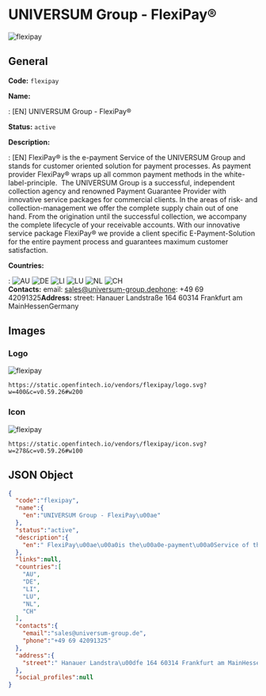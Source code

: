 
# UNIVERSUM Group - FlexiPay® 
![flexipay](https://static.openfintech.io/vendors/flexipay/logo.svg?w=400&c=v0.59.26#w200)  

## General 
 
**Code:** `flexipay` 
 
**Name:** 
 
:	[EN] UNIVERSUM Group - FlexiPay® 
 
**Status:** `active` 
 
**Description:** 
 
: [EN]  FlexiPay® is the e-payment Service of the UNIVERSUM Group and stands for customer oriented solution for payment processes. As payment provider FlexiPay® wraps up all common payment methods in the white-label-principle.  The UNIVERSUM Group is a successful, independent collection agency and renowned Payment Guarantee Provider with innovative service packages for commercial clients. In the areas of risk- and collection-management we offer the complete supply chain out of one hand. From the origination until the successful collection, we accompany the complete lifecycle of your receivable accounts. With our innovative service package FlexiPay® we provide a client specific E-Payment-Solution for the entire payment process and guarantees maximum customer satisfaction.  
 
 
**Countries:** 
 
:	![AU](https://cdnjs.cloudflare.com/ajax/libs/flag-icon-css/3.3.0/flags/4x3/au.svg#w24) 	![DE](https://cdnjs.cloudflare.com/ajax/libs/flag-icon-css/3.3.0/flags/4x3/de.svg#w24) 	![LI](https://cdnjs.cloudflare.com/ajax/libs/flag-icon-css/3.3.0/flags/4x3/li.svg#w24) 	![LU](https://cdnjs.cloudflare.com/ajax/libs/flag-icon-css/3.3.0/flags/4x3/lu.svg#w24) 	![NL](https://cdnjs.cloudflare.com/ajax/libs/flag-icon-css/3.3.0/flags/4x3/nl.svg#w24) 	![CH](https://cdnjs.cloudflare.com/ajax/libs/flag-icon-css/3.3.0/flags/4x3/ch.svg#w24)  
**Contacts:** 
email: sales@universum-group.dephone: +49 69 42091325**Address:** 
street:  Hanauer Landstraße 164 60314 Frankfurt am MainHessenGermany  

## Images 

### Logo 
 
![flexipay](https://static.openfintech.io/vendors/flexipay/logo.svg?w=400&c=v0.59.26#w200)  

```
https://static.openfintech.io/vendors/flexipay/logo.svg?w=400&c=v0.59.26#w200
```  

### Icon 
 
![flexipay](https://static.openfintech.io/vendors/flexipay/icon.svg?w=278&c=v0.59.26#w100)  

```
https://static.openfintech.io/vendors/flexipay/icon.svg?w=278&c=v0.59.26#w100
```  

## JSON Object 

```json
{
  "code":"flexipay",
  "name":{
    "en":"UNIVERSUM Group - FlexiPay\u00ae"
  },
  "status":"active",
  "description":{
    "en":" FlexiPay\u00ae\u00a0is the\u00a0e-payment\u00a0Service of the\u00a0UNIVERSUM Group\u00a0and stands for customer oriented solution for payment processes. As\u00a0payment provider\u00a0FlexiPay\u00ae\u00a0wraps up all common payment methods in the\u00a0white-label-principle.\u00a0 The UNIVERSUM Group is a successful, independent collection agency and renowned Payment Guarantee Provider with innovative service packages for commercial clients. In the areas of risk- and collection-management we offer the complete supply chain out of one hand. From the origination until the successful collection, we accompany the complete lifecycle of your receivable accounts. With our innovative service package FlexiPay\u00ae we provide a client specific E-Payment-Solution for the entire payment process and guarantees maximum customer satisfaction. "
  },
  "links":null,
  "countries":[
    "AU",
    "DE",
    "LI",
    "LU",
    "NL",
    "CH"
  ],
  "contacts":{
    "email":"sales@universum-group.de",
    "phone":"+49 69 42091325"
  },
  "address":{
    "street":" Hanauer Landstra\u00dfe 164 60314 Frankfurt am MainHessenGermany "
  },
  "social_profiles":null
}
```  
